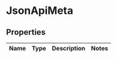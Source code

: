 
# JsonApiMeta

## Properties
Name | Type | Description | Notes
------------ | ------------- | ------------- | -------------



